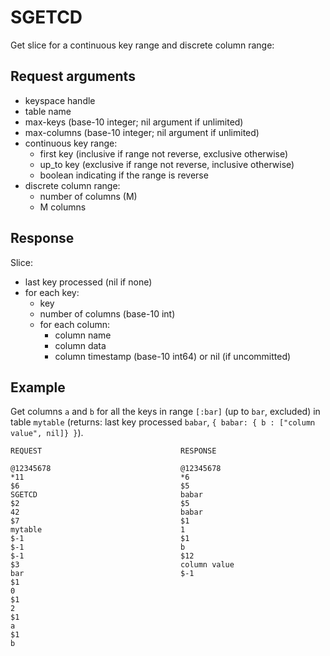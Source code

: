 
SGETCD
======

Get slice for a continuous key range and discrete column range:

Request arguments
-----------------
* keyspace handle
* table name
* max-keys (base-10 integer; nil argument if unlimited)
* max-columns (base-10 integer; nil argument if unlimited)
* continuous key range:
  * first key (inclusive if range not reverse, exclusive otherwise)
  * up_to key (exclusive if range not reverse, inclusive otherwise)
  * boolean indicating if the range is reverse
* discrete column range:
  * number of columns (M)
  * M columns

Response
--------
Slice:

* last key processed (nil if none)
* for each key:
   * key
   * number of columns (base-10 int)
   * for each column:
      * column name
      * column data
      * column timestamp (base-10 int64) or nil (if uncommitted)

Example
-------

Get columns `a` and `b` for all the keys in range `[:bar]` (up to `bar`,
excluded) in table `mytable` (returns: last key processed `babar`, 
` { babar: { b : ["column value", nil]} } `).

    REQUEST                               RESPONSE
     
    @12345678                             @12345678    
    *11                                   *6   
    $6                                    $5    
    SGETCD                                babar   
    $2                                    $5
    42                                    babar
    $7                                    $1    
    mytable                               1    
    $-1                                   $1    
    $-1                                   b    
    $-1                                   $12    
    $3                                    column value    
    bar                                   $-1
    $1                                    
    0                                     
    $1    
    2    
    $1    
    a    
    $1    
    b    

